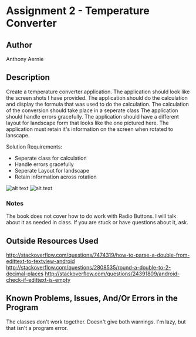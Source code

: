 # Assignment 2 - Temperature Converter

## Author

Anthony Aernie

## Description

Create a temperature converter application.
The application should look like the screen shots I have provided.
The application should do the calculation and display the formula that was used to do the calculation.
The calculation of the conversion should take place in a seperate class
The application should handle errors gracefully.
The application should have a different layout for landscape form that looks like the one pictured here.
The application must retain it's information on the screen when rotated to lanscape.

Solution Requirements:

* Seperate class for calculation
* Handle errors gracefully
* Seperate Layout for landscape
* Retain information across rotation

![alt text](http://barnesbrothers.homeserver.com/cis298/assignmentImages/assignment2a.jpg "Application Portrait Layout")
![alt text](http://barnesbrothers.homeserver.com/cis298/assignmentImages/assignment2b.jpg "Application Landscape Layout")
### Notes

The book does not cover how to do work with Radio Buttons. I will talk about it as needed in class. If you are stuck or have questions about it, ask.

## Outside Resources Used
http://stackoverflow.com/questions/7474319/how-to-parse-a-double-from-edittext-to-textview-android
http://stackoverflow.com/questions/2808535/round-a-double-to-2-decimal-places
http://stackoverflow.com/questions/24391809/android-check-if-edittext-is-empty

## Known Problems, Issues, And/Or Errors in the Program

The classes don't work together.
Doesn't give both warnings.
I'm lazy, but that isn't a program error.

